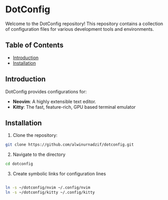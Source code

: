 
# DotConfig

Welcome to the DotConfig repository! This repository contains a collection of configuration files for various development tools and environments.

## Table of Contents

- [Introduction](#introduction)
- [Installation](#installation)

## Introduction

DotConfig provides configurations for:

- **Neovim**: A highly extensible text editor.
- **Kitty**: The fast, feature-rich, GPU based terminal emulator


## Installation

1. Clone the repository:

```bash
git clone https://github.com/alwinurnadzif/dotconfig.git
```

2. Navigate to the directory 

```bash
cd dotconfig
```

3. Create symbolic links for configuration lines 
```bash 

ln -s ~/dotconfig/nvim ~/.config/nvim
ln -s ~/dotconfig/kitty ~/.config/kitty
```

